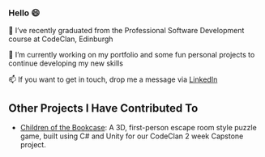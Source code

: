 ### Hello 😄

🌱   I’ve recently graduated from the Professional Software Development course at CodeClan, Edinburgh

🔭   I’m currently working on my portfolio and some fun personal projects to continue developing my new skills

📫   If you want to get in touch, drop me a message via [LinkedIn](https://www.linkedin.com/in/lcuthbertson3112/) 



## Other Projects I Have Contributed To
- [Children of the Bookcase](https://github.com/samuel-williams-ed/Escape_Game): A 3D, first-person escape room style puzzle game, built using C# and Unity for our CodeClan 2 week Capstone project.


<!--
**louise3112/louise3112** is a ✨ _special_ ✨ repository because its `README.md` (this file) appears on your GitHub profile.

Here are some ideas to get you started:
- ⚡ Fun fact: ...
-->
